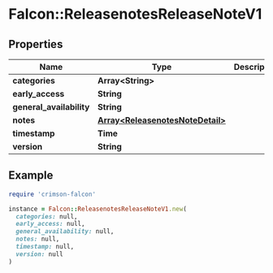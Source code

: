 # Falcon::ReleasenotesReleaseNoteV1

## Properties

| Name | Type | Description | Notes |
| ---- | ---- | ----------- | ----- |
| **categories** | **Array&lt;String&gt;** |  |  |
| **early_access** | **String** |  | [optional] |
| **general_availability** | **String** |  | [optional] |
| **notes** | [**Array&lt;ReleasenotesNoteDetail&gt;**](ReleasenotesNoteDetail.md) |  |  |
| **timestamp** | **Time** |  |  |
| **version** | **String** |  |  |

## Example

```ruby
require 'crimson-falcon'

instance = Falcon::ReleasenotesReleaseNoteV1.new(
  categories: null,
  early_access: null,
  general_availability: null,
  notes: null,
  timestamp: null,
  version: null
)
```

